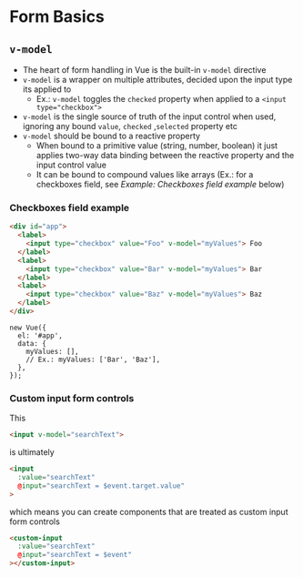 # Form Basics

## `v-model`
- The heart of form handling in Vue is the built-in `v-model` directive
- `v-model` is a wrapper on multiple attributes, decided upon the input type its applied to
  - Ex.: `v-model` toggles the `checked` property when applied to a `<input type="checkbox">`
- `v-model` is the single source of truth of the input control when used, ignoring any bound `value`, `checked` ,`selected` property etc
- `v-model` should be bound to a reactive property
  - When bound to a primitive value (string, number, boolean) it just applies two-way data binding between the reactive property and the input control value
  - It can be bound to compound values like arrays (Ex.: for a checkboxes field, see *Example: Checkboxes field example* below)

### Checkboxes field example

```html
<div id="app">
  <label>
    <input type="checkbox" value="Foo" v-model="myValues"> Foo
  </label>
  <label>
    <input type="checkbox" value="Bar" v-model="myValues"> Bar
  </label>
  <label>
    <input type="checkbox" value="Baz" v-model="myValues"> Baz
  </label>
</div>
```

```jsl
new Vue({
  el: '#app',
  data: {
    myValues: [],
    // Ex.: myValues: ['Bar', 'Baz'],
  },
});
```

### Custom input form controls

This

```html
<input v-model="searchText">
```

is ultimately

```html
<input
  :value="searchText"
  @input="searchText = $event.target.value"
>
```

which means you can create components that are treated as custom input form controls

```html
<custom-input
  :value="searchText"
  @input="searchText = $event"
></custom-input>
```
